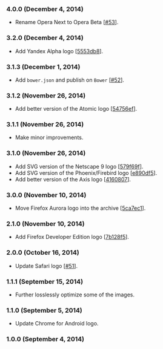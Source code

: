 ### 4.0.0 (December 4, 2014)

* Rename Opera Next to Opera Beta
  [[#53](https://github.com/alrra/browser-logos/issues/53)].

### 3.2.0 (December 4, 2014)

* Add Yandex Alpha logo
  [[5553db8](https://github.com/alrra/browser-logos/commit/5553db824fd1ac27af4fc62df2ff93f3fa1ba047)].

### 3.1.3 (December 1, 2014)

* Add `bower.json` and publish on `Bower`
  [[#52](https://github.com/alrra/browser-logos/issues/52)].

### 3.1.2 (November 26, 2014)

* Add better version of the Atomic logo
  [[54756ef](https://github.com/alrra/browser-logos/commit/54756efbaac0c66bfe83fbf5558bd82cd34f6606)].

### 3.1.1 (November 26, 2014)

* Make minor improvements.

### 3.1.0 (November 26, 2014)

* Add SVG version of the Netscape 9 logo
  [[579f69f](https://github.com/alrra/browser-logos/commit/579f69fb6db2539c89eb7edf6eee075cbaf07bc2)].
* Add SVG version of the Phoenix/Firebird logo
  [[e890df5](https://github.com/alrra/browser-logos/commit/e890df5f68cdd71ee07847d4ccda4ffb0e900932)].
* Add better version of the Axis logo
  [[4160807](https://github.com/alrra/browser-logos/commit/41608070848ffc10c48a9eaff78ae2941e2ab275)].

### 3.0.0 (November 10, 2014)

* Move Firefox Aurora logo into the archive
  [[5ca7ec1](https://github.com/alrra/browser-logos/commit/5ca7ec1a23b174795c849a1d16f407ef23fcb3c3)].

### 2.1.0 (November 10, 2014)

* Add Firefox Developer Edition logo
  [[7b128f5](https://github.com/alrra/browser-logos/commit/7b128f5b2bdfa7867b3ca6d21d3270831b15b257)].

### 2.0.0 (October 16, 2014)

* Update Safari logo
  [[#51](https://github.com/alrra/browser-logos/issues/51)].

### 1.1.1 (September 15, 2014)

* Further losslessly optimize some of the images.

### 1.1.0 (September 5, 2014)

* Update Chrome for Android logo.

### 1.0.0 (September 4, 2014)
